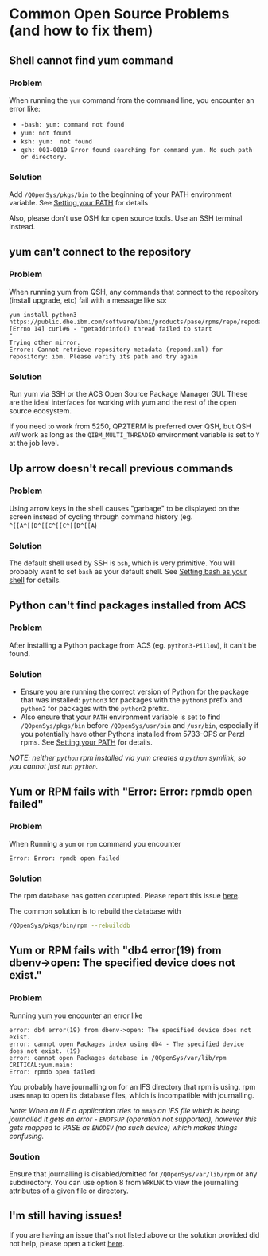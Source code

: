 # Common Open Source Problems (and how to fix them)

## Shell cannot find yum command

### Problem

When running the `yum` command from the command line, you encounter an error like:

- `-bash: yum: command not found`
- `yum: not found`
- `ksh: yum:  not found`
- `qsh: 001-0019 Error found searching for command yum. No such path or directory.`

### Solution

Add `/QOpenSys/pkgs/bin` to the beginning of your PATH environment variable. See [Setting your PATH](SETTING_PATH.md) for details

Also, please don't use QSH for open source tools. Use an SSH terminal instead.

## yum can't connect to the repository

### Problem

When running yum from QSH, any commands that connect to the repository (install upgrade, etc) fail with a message like so:

```
yum install python3
https://public.dhe.ibm.com/software/ibmi/products/pase/rpms/repo/repodata/repomd.xml: [Errno 14] curl#6 - "getaddrinfo() thread failed to start
"
Trying other mirror.
Errore: Cannot retrieve repository metadata (repomd.xml) for repository: ibm. Please verify its path and try again
```

### Solution

Run yum via SSH or the ACS Open Source Package Manager GUI. These are the ideal interfaces for working with yum and the rest of the open source ecosystem.

If you need to work from 5250, QP2TERM is preferred over QSH, but QSH _will_ work as long as the `QIBM_MULTI_THREADED` environment variable is set to `Y` at the job level.

## Up arrow doesn't recall previous commands

### Problem

Using arrow keys in the shell causes "garbage" to be displayed on the screen instead of cycling through command history (eg. `^[[A^[[D^[[C^[[C^[[D^[[A`)

### Solution

The default shell used by SSH is `bsh`, which is very primitive. You will probably want to set `bash` as your default shell. See [Setting bash as your shell](SETTING_BASH.md) for details.

## Python can't find packages installed from ACS

### Problem

After installing a Python package from ACS (eg. `python3-Pillow`), it can't be found.

### Solution

- Ensure you are running the correct version of Python for the package that was installed: `python3` for packages with the `python3` prefix and `python2` for packages with the `python2` prefix. 
- Also ensure that your `PATH` environment variable is set to find `/QOpenSys/pkgs/bin` before `/QOpenSys/usr/bin` and `/usr/bin`, especially if you potentially have other Pythons installed from 5733-OPS or Perzl rpms. See [Setting your PATH](SETTING_PATH.md) for details.

*NOTE: neither `python` rpm installed via yum creates a `python` symlink, so you cannot just run `python`.*


## Yum or RPM fails with "Error: Error: rpmdb open failed"

### Problem

When Running a `yum` or `rpm` command you encounter

```text
Error: Error: rpmdb open failed
```

### Solution

The rpm database has gotten corrupted. Please report this issue [here](http://ibm.biz/ibmi-rpm-issue-tracker).

The common solution is to rebuild the database with

```sh
/QOpenSys/pkgs/bin/rpm --rebuilddb
```

## Yum or RPM fails with "db4 error(19) from dbenv->open: The specified device does not exist."


### Problem

Running yum you encounter an error like

```text
error: db4 error(19) from dbenv->open: The specified device does not exist.
error: cannot open Packages index using db4 - The specified device does not exist. (19)
error: cannot open Packages database in /QOpenSys/var/lib/rpm
CRITICAL:yum.main:
Error: rpmdb open failed 
```

You probably have journalling on for an IFS directory that rpm is using. rpm uses `mmap` to open its database files, which is incompatible with journalling.

*Note: When an ILE a application tries to `mmap` an IFS file which is being journalled it gets an error - `ENOTSUP` (operation not supported), however this gets mapped to PASE as `ENODEV` (no such device) which makes things confusing.*

### Soution

Ensure that journalling is disabled/omitted for `/QOpenSys/var/lib/rpm` or any subdirectory. You can use option 8 from `WRKLNK` to view the journalling attributes of a given file or directory.

## I'm still having issues!

If you are having an issue that's not listed above or the solution provided did not help, please open a ticket [here](https://bitbucket.org/ibmi/opensource/issues).
